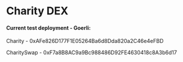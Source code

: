 # Charity DEX

#### Current test deployment - Goerli:

Charity - 0xAFe826D177F1E05264Ba6d8Dda820a2C46e4eFBD

CharitySwap - 0xF7a8B8AC9a9Bc988486D92FE4630418c8A3b6d17
